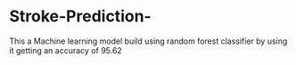 # Stroke-Prediction-
This a Machine learning model build using random forest classifier by using it getting an accuracy of 95.62
